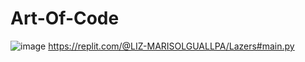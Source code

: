 # Art-Of-Code

![image](https://github.com/LizGuallpa/Art-Of-Code/assets/150850216/01dd6552-2b6c-4b45-af88-7150688c11e5)
https://replit.com/@LIZ-MARISOLGUALLPA/Lazers#main.py
